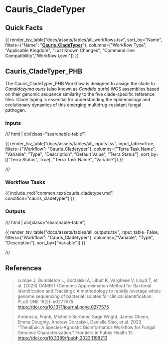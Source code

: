 # Cauris_CladeTyper

## Quick Facts

{{ render_tsv_table("docs/assets/tables/all_workflows.tsv", sort_by="Name", filters={"Name": "[**Cauris_CladeTyper**](../workflows/standalone/cauris_cladetyper.md)"}, columns=["Workflow Type", "Applicable Kingdom", "Last Known Changes", "Command-line Compatibility","Workflow Level"]) }}

## Cauris_CladeTyper_PHB

The Cauris_CladeTyper_PHB Workflow is designed to assign the clade to _Candidozyma auris_ (also known as _Candida auris_) WGS assemblies based on their genomic sequence similarity to the five clade-specific reference files. Clade typing is essential for understanding the epidemiology and evolutionary dynamics of this emerging multidrug-resistant fungal pathogen.

### Inputs

/// html | div[class="searchable-table"]

{{ render_tsv_table("docs/assets/tables/all_inputs.tsv", input_table=True, filters={"Workflow": "Cauris_Cladetyper"}, columns=["Terra Task Name", "Variable", "Type", "Description", "Default Value", "Terra Status"], sort_by=[("Terra Status", True), "Terra Task Name", "Variable"]) }}

///

### Workflow Tasks

{{ include_md("common_text/cauris_cladetyper.md", condition="cauris_cladetyper") }}

### Outputs

/// html | div[class="searchable-table"]

{{ render_tsv_table("docs/assets/tables/all_outputs.tsv", input_table=False, filters={"Workflow": "Cauris_Cladetyper"}, columns=["Variable", "Type", "Description"], sort_by=["Variable"]) }}

///

## References

> Lumpe J, Gumbleton L, Gorzalski A, Libuit K, Varghese V, Lloyd T, et al. (2023) GAMBIT (Genomic Approximation Method for Bacterial Identification and Tracking): A methodology to rapidly leverage whole genome sequencing of bacterial isolates for clinical identification. PLoS ONE 18(2): e0277575. <https://doi.org/10.1371/journal.pone.0277575>
<!-- -->
> Ambrosio, Frank, Michelle Scribner, Sage Wright, James Otieno, Emma Doughty, Andrew Gorzalski, Danielle Siao, et al. 2023. "TheiaEuk: A Species-Agnostic Bioinformatics Workflow for Fungal Genomic Characterization." Frontiers in Public Health 11. <https://doi.org/10.3389/fpubh.2023.1198213>.
